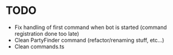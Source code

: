 # TODO

* Fix handling of first command when bot is started (command registration done too late)
* Clean PartyFinder command (refactor/renaming stuff, etc...)
* Clean commands.ts